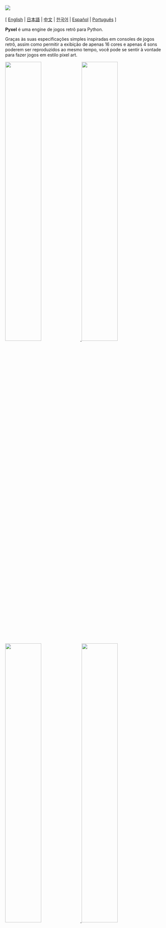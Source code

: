 # <img src="images/pyxel_logo_152x64.png">

[ [English](README.md) | [日本語](README.ja.md) | [中文](README.cn.md) | [한국어](README.ko.md) | [Español](README.es.md) | [Português](README.pt.md) ]

**Pyxel** é uma engine de jogos retrô para Python.

Graças às suas especificações simples inspiradas em consoles de jogos retrô, assim como permitir a exibição de apenas 16 cores e apenas 4 sons poderem ser reproduzidos ao mesmo tempo, você pode se sentir à vontade para fazer jogos em estilo pixel art.

<a href="pyxel/examples/01_hello_pyxel.py" target="_blank">
<img src="pyxel/examples/screenshots/01_hello_pyxel.gif" width="48%">
</a>

<a href="pyxel/examples/02_jump_game.py" target="_blank">
<img src="pyxel/examples/screenshots/02_jump_game.gif" width="48%">
</a>

<a href="pyxel/examples/03_draw_api.py" target="_blank">
<img src="pyxel/examples/screenshots/03_draw_api.gif" width="48%">
</a>

<a href="pyxel/examples/04_sound_api.py" target="_blank">
<img src="pyxel/examples/screenshots/04_sound_api.gif" width="48%">
</a>

<a href="pyxel/editor/screenshots/image_tilemap_editor.gif" target="_blank">
<img src="pyxel/editor/screenshots/image_tilemap_editor.gif" width="48%">
</a>

<a href="pyxel/editor/screenshots/sound_music_editor.gif" target="_blank">
<img src="pyxel/editor/screenshots/sound_music_editor.gif" width="48%">
</a>

As especificações do console e APIs do Pyxel fazem referência ao incrível [PICO-8](https://www.lexaloffle.com/pico-8.php) e [TIC-80](https://tic.computer/).

Pyxel é open source e livre para utilização. Vamos começar fazendo um jogo retrô com Pyxel!

## Especificações

- Executável no Windows, Mac e Linux
- Código escrito em Python3
- Paleta fixa de 16 cores
- 3 bancos de imagens de tamanho 256x256
- 8 tilemaps de tamanho 256x256
- 4 canais com 64 sons definíveis
- 8 músicas que podem combinar sons arbitrários
- Entrada de teclado, mouse e joystick
- Editor de imagem e som

### Paleta de cores

<img src="pyxel/examples/screenshots/05_color_palette.png">
<br><br>
<img src="images/pyxel_palette.png">

## Como instalar

### Windows

Primeiro, instale o [Python3](https://www.python.org/) (versão 3.6.8 ou superior).

Durante a instalação utilizando o instalador oficial do Python, não esqueça de **adicionar o Python no PATH** selecionando a seguinte opção:

<img src="images/python_installer.png">

Em seguida, instale o Pyxel com o seguinte comando do `pip` na linha de comando:

```sh
pip install -U pyxel
```

### Mac

Primeiro, no ambiente com o [Homebrew] (https://brew.sh/) instalado, instale o [Python3] (https://www.python.org/) (versão 3.6.8 ou superior) e os pacotes necessários com o próximo comando:

```sh
brew install python3 gcc sdl2 sdl2_image gifsicle
```

Você pode instalar o Python3 de outras maneiras, mas lembre-se de que você deve instalar outras bibliotecas.

Em seguida, **reinicie o terminal** e instale o Pyxel com o commando `pip3`:

```sh
pip3 install -U pyxel
```

### Linux

Instale [Python3](https://www.python.org/) (versão 3.6.8 ou superior) e os requisitos específicos para cada distribuição.

**Ubuntu:**

```sh
sudo apt install python3 python3-pip libsdl2-dev libsdl2-image-dev gifsicle
sudo -H pip3 install -U pyxel
```

### Outros ambientes

Para instalar o Pyxel em ambientes diferentes dos anteriores (Linux 32-bit, Raspberry PI, etc.), siga os passos abaixo:

#### Instale as ferramentas e pacotes necessários

- Conjunto de ferramentas C++ (deve incluir os comandos gcc e make)
- libsdl2-dev and libsdl2-image-dev
- [Python3](https://www.python.org/) (versão 3.6.8 ou superior) e o comando pip

#### Execute o comando seguinte em qualquer diretório

```sh
git clone https://github.com/kitao/pyxel.git
cd pyxel
make -C pyxel/core clean all
pip3 install .
```

### Instalando exemplos

Após instalar o Pyxel, os exemplos serão copiados para o diretório atual com o seguinte comando:

```sh
install_pyxel_examples
```

Os exemplos copiados são os seguintes:

- [01_hello_pyxel.py](pyxel/examples/01_hello_pyxel.py) - Aplicação simples
- [02_jump_game.py](pyxel/examples/02_jump_game.py) - Jogo de pulo com o arquivo de recursos do Pyxel
- [03_draw_api.py](pyxel/examples/03_draw_api.py) - Demonstração da API de desenho
- [04_sound_api.py](pyxel/examples/04_sound_api.py) - Demonstração da API de som
- [05_color_palette.py](pyxel/examples/05_color_palette.py) - Lista da paleta de cores
- [06_click_game.py](pyxel/examples/06_click_game.py) - Jogo de clique com mouse
- [07_snake.py](pyxel/examples/07_snake.py) - Jogo Snake com BGM
- [08_triangle_api.py](pyxel/examples/08_triangle_api.py) - Demonstração da API de desenho de triângulo

Os exemplos podem ser executados como um programa Python comum:

**Windows:**

```sh
cd pyxel_examples
python 01_hello_pyxel.py
```

**Mac / Linux:**

```sh
cd pyxel_examples
python3 01_hello_pyxel.py
```

## Como usar

### Criando uma aplicação Pyxel

Depois de importar o módulo Pyxel para o seu código Python, primeiro especifique o tamanho da janela com a função `init`, depois inicie a aplicação Pyxel com a função `run`.

```python
import pyxel

pyxel.init(160, 120)

def update():
    if pyxel.btnp(pyxel.KEY_Q):
        pyxel.quit()

def draw():
    pyxel.cls(0)
    pyxel.rect(10, 10, 20, 20, 11)

pyxel.run(update, draw)
```

Os argumentos da função `run` são as funções `update`, para atualizar cada frame, e `draw` para desenhar a tela quando for necessário.

Em uma aplicação real, é recomendado colocar código pyxel em uma classe, como feito abaixo:

```python
import pyxel

class App:
    def __init__(self):
        pyxel.init(160, 120)
        self.x = 0
        pyxel.run(self.update, self.draw)

    def update(self):
        self.x = (self.x + 1) % pyxel.width

    def draw(self):
        pyxel.cls(0)
        pyxel.rect(self.x, 0, 8, 8, 9)

App()
```

Também é possível escrever um código simples utilizando as funções `show` e `flip` para desenhar gráficos e animações simples.

A função `show` desenha na tela e espera até a tecla `ESC` ser pressionada.

```python
import pyxel

pyxel.init(120, 120)
pyxel.cls(1)
pyxel.circb(60, 60, 40, 7)
pyxel.show()
```

A função `flip` atualiza a tela uma vez.

```python
import pyxel

pyxel.init(120, 80)

while True:
    pyxel.cls(3)
    pyxel.rectb(pyxel.frame_count % 160 - 40, 20, 40, 40, 7)
    pyxel.flip()
```

### Controles Especiais

Os seguintes controles especiais podem ser executados quando uma aplicação Pyxel estiver sendo executada:

- `Esc`<br>
Encerra a aplicação
- `Alt(Option)+1`<br>
Salva uma captura de tela para a área de trabalho
- `Alt(Option)+2`<br>
Reinicia o momento inicial do vídeo de captura de tela.
- `Alt(Option)+3`<br>
Salva um vídeo de captura de tela (gif) na área de trabalho (até 30 segundos)
- `Alt(Option)+0`<br>
Ativa/desativa o monitor de performance (fps, tempo de update e tempo de draw)
- `Alt(Option)+Enter`<br>
Ativa/desativa tela cheia

### Como criar um Recurso

O Editor Pyxel pode criar imagens e sons usados em uma aplicação Pyxel.

O Editor Pyxel é iniciado com o seguinte comando:

```sh
pyxeleditor [pyxel_resource_file]
```

Se o arquivo de recursos Pyxel (.pyxres) existir, o arquivo será carregado, e se ele não existir, um novo arquivo com o nome especificado será criado.
Se o arquivo de recursos for omitido, o nome será `my_resource.pyxres`.

Após iniciar o Editor Pyxel, o arquivo pode ser trocado arrastando e soltando outro arquivo de recursos. Se o arquivo de recursos for arrastado segurando a tecla ``Ctrl``(``Cmd``), somente o tipo de recurso (imagem/tilemap/som/musica) que está sendo editado será carregado. Esta operação permite combinar múltiplos arquivos de recurso em um só.

O arquivo de recurso criado pode ser carregado com a função `load`.

O Editor Pyxel possuí os seguintes modos de edição.

**Editor de Imagem:**

O modo para editar bancos de imagem.

<img src="pyxel/editor/screenshots/image_editor.gif">

Ao arrastar e soltar um arquivo png na tela do Editor de Imagens, a imagem pode ser carregada no banco de imagens atualmente selecionado.

**Editor de Tilemap:**

O modo para editar tilemaps em que imagens dos bancos de imagens são organizados em um padrão de tiles.

<img src="pyxel/editor/screenshots/tilemap_editor.gif">

**Editor de Som:**

O modo para editar sons.

<img src="pyxel/editor/screenshots/sound_editor.gif">

**Editor de Musica:**

O modo para editar músicas nas quais os sons são organizados na ordem de execução.

<img src="pyxel/editor/screenshots/music_editor.gif">

### Outros métodos de criação de recursos

Imagens Pyxel e tilemaps também podem ser criadas da seguinte forma:

- Criar uma imagem a partir de uma lista de strings com a função `Image.set` ou `Tilemap.set`
- Carregar um arquivo png na paleta do Pyxel com a função `Image.load`

Sons Pyxel também podem ser criados da seguinte maneira:

- Criar um som a partir de strings com a função `Sound.set` ou `Music.set`

Favor consultar a referência da API para o uso dessas funções.

### Como criar um Executável Autônomo

Usando o Empacotador Pyxel embutido é possível criar um executável autônomo que irá funcionar até em ambientes em que não tenham o Python instalado.

Para criar um executável independente, no ambiente em que [PyInstaller](https://www.pyinstaller.org/) está instalado, especifique o arquivo Python a ser usado para iniciar o aplicativo com o comando `pyxelpackager` da seguinte maneira:

```sh
pyxelpackager python_file
```

Quando o processo estiver completo, um executável será criado na pasta `dist`.

Se recursos como os arquivos .pyxres e .png também forem necessários, coloque os dentro da pasta `assets` que eles também serão inclusos.

Também é possível especificar um icone com a opção ``-i icon_file``.

## Referência da API

### Sistema

- `width`, `height`<br>
A largura e a altura da tela

- `frame_count`<br>
O número dos quadros decorridos

- `init(width, height, [caption], [scale], [palette], [fps], [quit_key], [fullscreen])`<br>
Inicializa a aplicação Pyxel com o tamanho de tela (`width`, `height`). A largura e a altura máxima da tela é 256<br>
Também é possível especificar o título da janela com `caption`, a ampliação da tela com `scale`, a paleta de cores com `palette`, a taxa de quadros com `fps`, a tecla para finalizar a aplicação com `quit_key` e se ela será iniciada em modo tela cheia com `fullscreen`. `palette` é especificada como uma lista de 16 elementos de cor de 24 bits.<br>
e.g. `pyxel.init(160, 120, caption="Pyxel with PICO-8 palette", palette=[0x000000, 0x1D2B53, 0x7E2553, 0x008751, 0xAB5236, 0x5F574F, 0xC2C3C7, 0xFFF1E8, 0xFF004D, 0xFFA300, 0xFFEC27, 0x00E436, 0x29ADFF, 0x83769C, 0xFF77A8, 0xFFCCAA], quit_key=pyxel.KEY_NONE, fullscreen=True)`

- `run(update, draw)`<br>
Inicia a aplicação Pyxel e chama a função `update` para atualização de quadros e a função `draw` para desenhar

- `quit()`<br>
Encerra a aplicação Pyxel no fim do quadro atual

- `flip()`<br>
Força o desenho na tela (não use em aplicações normais)

- `show()`<br>
Desenha na tela e espera para sempre (não use em aplicações normais)

### Recurso

- `save(filename)`<br>
Salva o arquivo de recurso (.pyxres) no diretório do script de execução

- `load(filename, [image], [tilemap], [sound], [music])`<br>
Lê o arquivo de recurso (.pyxres) do diretório do script de execução. Se ``False`` for especificado para o tipo de recurso (imagem/tilemap/som/musica), o recurso não será carregado.

### Entrada
- `mouse_x`, `mouse_y`<br>
A posição atual do cursor do mouse

- `mouse_wheel`<br>
O valor atual da roda de rolagem do mouse

- `btn(key)`<br>
Retorna `True` se `key` é pressionada, caso contrário retorna `False` ([lista de definições de teclas](pyxel/__init__.py))

- `btnp(key, [hold], [period])`<br>
Retorna `True` se `key` for pressionada naquele quadro, caso contrário retorna `False`. Quando `hold` e `period` são especificados, `True` será retornado durante o intervalo de quadros `period`, no qual `key` estiver pressionada por mais que `hold` quadros

- `btnr(key)`<br>
Retorna `True` se `key` for solta naquele quadro, caso contrário retorna `False`

- `mouse(visible)`<br>
Se `visible` for `True`, mostra o cursor do mouse. Se for `False`, esconde. Mesmo se o cursor do mouse não for visível, sua posição é atualizada.

### Gráficos

- `image(img, [system])`<br>
Opera o banco de imagens `img`(0-2) (veja a classe de Imagem). Se `system` for `True`, o banco de imagens do sistema pode ser acessado. 3 é para a fonte e o editor de recursos. 4 é para tela<br>
e.g. `pyxel.image(0).load(0, 0, "title.png")`

- `tilemap(tm)`<br>
Opera o tilemap `tm`(0-7) (ver a classe de Tilemap)

- `clip(x, y, w, h)`<br>
Define a área de desenho da tela de (`x`, `y`) para a largura `w` e altura `h`. Redefina a área de desenho para tela cheia com `clip()`

- `pal(col1, col2)`<br>
Substitui a cor `col1` com `col2` ao desenhar. Use `pal()` para voltar para a paleta inicial

- `cls(col)`<br>
Limpar a tela com a cor `col`

- `pget(x, y)`<br>
Captura a cor de um pixel em (`x`, `y`)

- `pset(x, y, col)`<br>
Desenha um pixel de cor `col` em (`x`, `y`)

- `line(x1, y1, x2, y2, col)`<br>
Desenha uma linha da cor `col` de (`x1`, `y1`) até (`x2`, `y2`)

- `rect(x, y, w, h, col)`<br>
Desenha um retângulo de largura `w`, altura `h` e cor `col` a partir de (`x`, `y`)

- `rectb(x, y, w, h, col)`<br>
Desenha o contorno de um retângulo de largura `w`, altura `h` e cor `col` a partir de (`x`, `y`)

- `circ(x, y, r, col)`<br>
Desenha um círculo de raio `r` e cor `col` em (`x`, `y`)

- `circb(x, y, r, col)`<br>
Desenha o contorno de um círculo de raio `r` e cor `col` em (`x`, `y`)

- `tri(x1, y1, x2, y2, x3, y3, col)`<br>
Desenha um triangulo com os vértices (`x1`, `y1`), (`x2`, `y2`), (`x3`, `y3`) e cor `col`

- `trib(x1, y1, x2, y2, x3, y3, col)`<br>
Desenha o contorno de um triangulo com os vértices (`x1`, `y1`), (`x2`, `y2`), (`x3`, `y3`) e cor `col`

- `blt(x, y, img, u, v, w, h, [colkey])`<br>
Copia a região de tamanho (`w`, `h`) de (`u`, `v`) do banco de imagens `img`(0-2) para (`x`, `y`). Se um valor negativo for definido para `w` e/ou `h`, será invertido horizontalmente e/ou verticalmente. Se `colkey` for especificada, será tratado como cor transparente

- `bltm(x, y, tm, u, v, w, h, [colkey])`<br>
Desenha o tilemap `tm`(0-7) em (`x`, `y`) de acordo com a informação de tile de tamanho (`w`, `h`) da posição (`u`, `v`). Se `colkey` for especificada, será tratada como cor transparente. Um tile do tilemap será desenhado com tamanho 8x8, e se o número do tile for 0, indica a região (0, 0)-(7, 7) do banco de imagens, se for 1, indica (8, 0)-(15, 0)

- `text(x, y, s, col)`<br>
Desenha uma string `s` de cor `col` em (`x`, `y`)

### Áudio

- `sound(snd, [system])`<br>
Opera o som `snd`(0-63) (ver a classe de Som). Se `system` é `True`, o som 64 para o sistema, pode ser acessado<br>
e.g. `pyxel.sound(0).speed = 60`

- `music(msc)`<br>
Opera a música `msc` (0-7) (ver a classe de Musica)

- `play_pos(ch)`<br>
Recupera a posição de reprodução de som do canal `ch`. As centenas e os milhares indicam o numero do som e as unidades e dezenas indicam o numero da nota. Quando a reprodução termina, retorna `-1`

- `play(ch, snd, loop=False)`<br>
Reproduz o som `snd`(0-63) no canal `ch`(0-3). Tocar em ordem quando `snd` for uma lista

- `playm(msc, loop=False)`<br>
Reproduz a música `msc`(0-7)

- `stop([ch])`<br>
Interrompe a reprodução em todos os canais. Se `ch`(0-3) for especificado, somente este será interrompido

### Classe de Imagem

- `width`, `height`<br>
Largura e altura da imagem

- `data`<br>
Os dados da imagem (lista bidimensional de 256x256)

- `get(x, y)`<br>
Pega os dados da imagem em (`x`, `y`)

- `set(x, y, data)`<br>
Define os dados da imagem em (`x`, `y`) com um valor ou uma lista de strings<br>
e.g. `pyxel.image(0).set(10, 10, ["1234", "5678", "9abc", "defg"])`

- `load(x, y, filename)`<br>
Lê a imagem png do diretório do script de execução em (`x`, `y`)

- `copy(x, y, img, u, v, w, h)`<br>
Copia a região do tamanho (`w`, `h`) na posição (`u`, `v`) do banco de imagens `img`(0-2) para (`x`, `y`)

### Classe de Tilemap

- `width`, `height`<br>
A largura e a altura do tilemap

- `data`<br>
Os dados do tilemap (lista bidimensional de 256x256)

- `refimg`<br>
O banco de imagens referenciado pelo tilemap

- `get(x, y)`<br>
Pega os dados do tilemap em (`x`, `y`)

- `set(x, y, data)`<br>
Define os dados do tilemap em (`x`, `y`) com um valor ou uma lista de strings.<br>
e.g. `pyxel.tilemap(0).set(0, 0, ["000102", "202122", "a0a1a2", "b0b1b2"])`

- `copy(x, y, tm, u, v, w, h)`<br>
Copia a região de tamanho (`w`, `h`) da posição (`u`, `v`) da tilemap `tm`(0-7) para (`x`, `y`)

### Classe de Som

- `note`<br>
Lista de notas(0-127) (33 = 'A2' = 440Hz)

- `tone`<br>
Lista de tons(0:Triangle / 1:Square / 2:Pulse / 3:Noise)

- `volume`<br>
Lista de volume(0-7)

- `effect`<br>
Lista de efeitos(0:None / 1:Slide / 2:Vibrato / 3:FadeOut)

- `speed`<br>
Duração de uma nota(120 = 1 segundo por tom)

- `set(note, tone, volume, effect, speed)`<br>
Define uma nota, tom, volume e efeito com uma string. Se a duração do tom, volume e duração do efeito forem mais curtas que a nota, será repetido do começo

- `set_note(note)`<br>
Define a nota com uma string consistindo de 'CDEFGAB'+'#-'+'0123' ou 'R'. Não diferencia maiúsculas e minúsculas e espaços são ignorados<br>
e.g. `pyxel.sound(0).set_note("G2B-2D3R RF3F3F3")`

- `set_tone(tone)`<br>
Define um tom com uma string consistindo de 'TSPN'. Não diferencia maiúsculas e minúsculas e espaços são ignorados<br>
e.g. `pyxel.sound(0).set_tone("TTSS PPPN")`

- `set_volume(volume)`<br>
Define o volume com uma string consistindo de '01234567'. Não diferencia maiúsculas e minúsculas e espaços são ignorados<br>
e.g. `pyxel.sound(0).set_volume("7777 7531")`

- `set_effect(effect)`<br>
Define o efeito com uma string consistindo de 'NSVF'. Não diferencia maiúsculas e minúsculas e espaços são ignorados<br>
e.g. `pyxel.sound(0).set_effect("NFNF NVVS")`

### Classe de Musica

- `ch0`<br>
Lista de som(0-63) a tocar no canal 0. Se uma lista vazia for definida, o canal não será usado para reprodução

- `ch1`<br>
Lista de som(0-63) a tocar no canal 1. Se uma lista vazia for definida, o canal não será usado para reprodução

- `ch2`<br>
Lista de som(0-63) a tocar no canal 2. Se uma lista vazia for definida, o canal não será usado para reprodução

- `ch3`<br>
Lista de som(0-63) a tocar no canal 3. Se uma lista vazia for definida, o canal não será usado para reprodução

- `set(ch0, ch1, ch2, ch3)`<br>
Define a lista de som(0-63) de todos os canais. Se uma lista vazia for definida, o canal não será usado para reprodução<br>
e.g. `pyxel.music(0).set([0, 1], [2, 3], [4], [])`

- `set_ch0(data)`<br>
Define a lista de som(0-63) do canal 0

- `set_ch1(data)`<br>
Define a lista de som(0-63) do canal 1

- `set_ch2(data)`<br>
Define a lista de som(0-63) do canal 2

- `set_ch3(data)`<br>
Define a lista de som(0-63) do canal 3

## Como Contribuir

### Reportando um problema

Use o [issue tracker](https://github.com/kitao/pyxel/issues) para reportar bugs e enviar pedidos feature/aprimoramento.
Antes de submeter uma nova issue, procure no issue tracker para ter certeza de que não há algo similar em aberto.

Quando for enviar, selecione o template apropriado [neste link](https://github.com/kitao/pyxel/issues/new/choose).

### Testes manuais

Qualquer pessoa é bem vinda a testar manualmente o código e reportar bugs ou enviar sugestões de aprimoramento no issue tracker!

### Enviando um pull request

Patches/correções serão aceitas na forma de pull requests (PRs). Tenha certeza de que o que o pull request tenta resolver esteja em aberto no issue tracker.

Será considerado que todo pull request tenha concordado a ser publicado sob a [licença MIT](LICENSE).

## Outras informações

- [Wiki](https://github.com/kitao/pyxel/wiki)
- [Subreddit](https://www.reddit.com/r/pyxel/)
- [Discord server (English)](https://discord.gg/FC7kUZJ)
- [Discord server (Japanese - 日本語版)](https://discord.gg/qHA5BCS)

## Licença

Pyxel está sob [MIT license](https://pt.wikipedia.org/wiki/Licen%C3%A7a_MIT). Pode ser reutilizado dentro de um software proprietário desde que todas as cópias do software licenciado incluam uma cópia dos termos da licença MIT e o aviso dos direitos autorais.

Pyxel usa o seguinte software:

- [SDL2](https://www.libsdl.org/)
- [miniz-cpp](https://github.com/tfussell/miniz-cpp)
- [Gifsicle](https://www.lcdf.org/gifsicle/)

